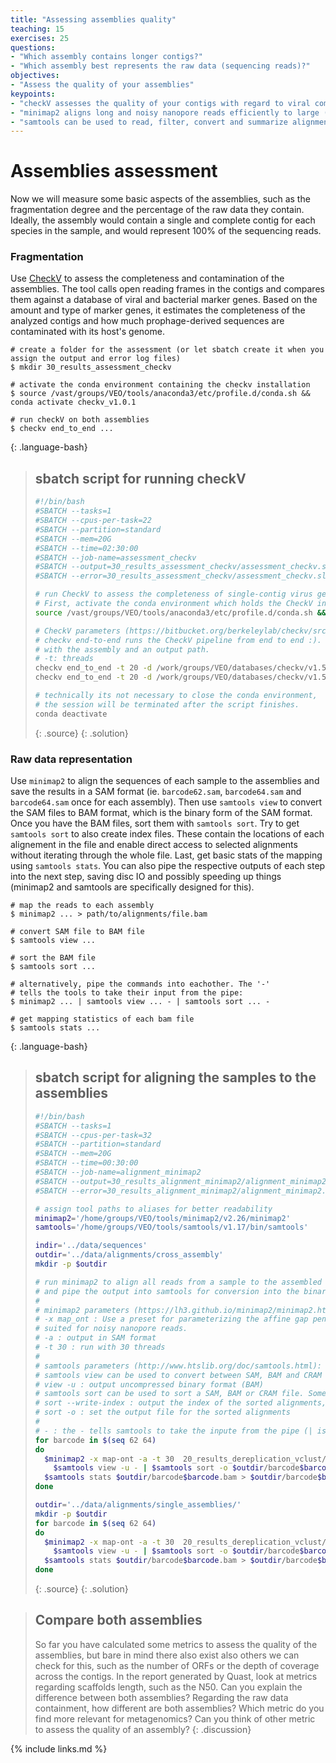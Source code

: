 ```yaml
---
title: "Assessing assemblies quality"
teaching: 15
exercises: 25
questions:
- "Which assembly contains longer contigs?"
- "Which assembly best represents the raw data (sequencing reads)?"
objectives:
- "Assess the quality of your assemblies"
keypoints:
- "checkV assesses the quality of your contigs with regard to viral completeness and contamination"
- "minimap2 aligns long and noisy nanopore reads efficiently to large (meta)genomes"
- "samtools can be used to read, filter, convert and summarize alignments"
---
```


# Assemblies assessment

Now we will measure some basic aspects of the assemblies, such as the fragmentation degree and the percentage of the raw data they contain. Ideally, the assembly would contain a single and complete contig for each species in the sample, and would represent 100% of the sequencing reads.

### Fragmentation

Use [CheckV](https://bitbucket.org/berkeleylab/checkv/src/master/) to assess the completeness 
and contamination of the assemblies. The tool calls open reading frames in the contigs and 
compares them against a database of viral and bacterial marker genes. Based on the amount and 
type of marker genes, it estimates the completeness of the analyzed contigs and how much 
prophage-derived sequences are contaminated with its host's genome.

~~~
# create a folder for the assessment (or let sbatch create it when you assign the output and error log files)
$ mkdir 30_results_assessment_checkv

# activate the conda environment containing the checkv installation
$ source /vast/groups/VEO/tools/anaconda3/etc/profile.d/conda.sh && conda activate checkv_v1.0.1

# run checkV on both assemblies
$ checkv end_to_end ...
~~~
{: .language-bash}

> ## sbatch script for running checkV
> ```bash
> #!/bin/bash
> #SBATCH --tasks=1
> #SBATCH --cpus-per-task=22
> #SBATCH --partition=standard
> #SBATCH --mem=20G
> #SBATCH --time=02:30:00
> #SBATCH --job-name=assessment_checkv
> #SBATCH --output=30_results_assessment_checkv/assessment_checkv.slurm.%j.out
> #SBATCH --error=30_results_assessment_checkv/assessment_checkv.slurm.%j.err
> 
> # run CheckV to assess the completeness of single-contig virus genomes.
> # First, activate the conda environment which holds the CheckV installation on draco:
> source /vast/groups/VEO/tools/anaconda3/etc/profile.d/conda.sh && conda activate checkv_v1.0.1
>
> # CheckV parameters (https://bitbucket.org/berkeleylab/checkv/src/master/#markdown-header-running-checkv)
> # checkv end-to-end runs the CheckV pipeline from end to end :). It expects an input fasta file 
> # with the assembly and an output path.
> # -t: threads
> checkv end_to_end -t 20 -d /work/groups/VEO/databases/checkv/v1.5 20_results_dereplication_vclust/cross_assembly/assembly.fasta 30_results_assessment_checkv/cross_assembly
> checkv end_to_end -t 20 -d /work/groups/VEO/databases/checkv/v1.5 20_results_dereplication_vclust/single_assemblies/assembly.fasta 30_results_assessment_checkv/single_assemblies
> 
> # technically its not necessary to close the conda environment, 
> # the session will be terminated after the script finishes.
> conda deactivate
> ```
> {: .source}
{: .solution}

### Raw data representation

Use `minimap2` to align the sequences of each sample to the assemblies and save the results in a SAM format (ie. `barcode62.sam`, `barcode64.sam` and `barcode64.sam` once for each assembly). Then use `samtools view` to convert the SAM files to BAM format, which is the binary form of the SAM format. Once you have the BAM files, sort them with `samtools sort`. Try to get `samtools sort` to also create index files. These contain the locations of each alignement in the file and enable direct access to selected alignments without iterating through the whole file. Last, get basic stats of the mapping using `samtools stats`. You can also pipe the respective outputs of each step into the next step, saving disc IO and possibly speeding up things (minimap2 and samtools are specifically designed for this).

~~~
# map the reads to each assembly
$ minimap2 ... > path/to/alignments/file.bam

# convert SAM file to BAM file
$ samtools view ...

# sort the BAM file
$ samtools sort ...

# alternatively, pipe the commands into eachother. The '-'
# tells the tools to take their input from the pipe:
$ minimap2 ... | samtools view ... - | samtools sort ... -

# get mapping statistics of each bam file
$ samtools stats ...
~~~
{: .language-bash}

> ## sbatch script for aligning the samples to the assemblies
> ```bash
> #!/bin/bash
> #SBATCH --tasks=1
> #SBATCH --cpus-per-task=32
> #SBATCH --partition=standard
> #SBATCH --mem=20G
> #SBATCH --time=00:30:00
> #SBATCH --job-name=alignment_minimap2
> #SBATCH --output=30_results_alignment_minimap2/alignment_minimap2.slurm.%j.out
> #SBATCH --error=30_results_alignment_minimap2/alignment_minimap2.slurm.%j.err
> 
> # assign tool paths to aliases for better readability
> minimap2='/home/groups/VEO/tools/minimap2/v2.26/minimap2'
> samtools='/home/groups/VEO/tools/samtools/v1.17/bin/samtools'
>
> indir='../data/sequences'
> outdir='../data/alignments/cross_assembly'
> mkdir -p $outdir
> 
> # run minimap2 to align all reads from a sample to the assembled contigs
> # and pipe the output into samtools for conversion into the binary bam format
> #
> # minimap2 parameters (https://lh3.github.io/minimap2/minimap2.html):
> # -x map_ont : Use a preset for parameterizing the affine gap penalty model for the extension of matched seeds
> # suited for noisy nanopore reads.
> # -a : output in SAM format
> # -t 30 : run with 30 threads
> #
> # samtools parameters (http://www.htslib.org/doc/samtools.html):
> # samtools view can be used to convert between SAM, BAM and CRAM formats.
> # view -u : output uncompressed binary format (BAM)
> # samtools sort can be used to sort a SAM, BAM or CRAM file. Some tools expect sorted alignments.
> # sort --write-index : output the index of the sorted alignments, can reduce file IO when accessing only a subset of the alignments
> # sort -o : set the output file for the sorted alignments
> #
> # - : the - tells samtools to take the inpute from the pipe (| is the piping operator).
> for barcode in $(seq 62 64) 
> do 
>   $minimap2 -x map-ont -a -t 30  20_results_dereplication_vclust/cross_assembly/assembly.fasta $indir/barcode$barcode.fastq.gz | \
>     $samtools view -u - | $samtools sort -o $outdir/barcode$barcode.bam --write-index -
>   $samtools stats $outdir/barcode$barcode.bam > $outdir/barcode$barcode_stats.txt
> done
>
> outdir='../data/alignments/single_assemblies/'
> mkdir -p $outdir
> for barcode in $(seq 62 64) 
> do 
>   $minimap2 -x map-ont -a -t 30  20_results_dereplication_vclust/single_assemblies/assembly.fasta $indir/barcode$barcode.fastq.gz | \
>     $samtools view -u - | $samtools sort -o $outdir/barcode$barcode.bam --write-index -
>   $samtools stats $outdir/barcode$barcode.bam > $outdir/barcode$barcode_stats.txt
> done
> ```
> {: .source}
{: .solution}

> ## Compare both assemblies
> So far you have calculated some metrics to assess the quality of the assemblies, but bare in mind there also exist also others we can check for this, such as the number of ORFs or the depth of coverage across the contigs.
> In the report generated by Quast, look at metrics regarding scaffolds length, such as the N50. Can you explain the difference between both assemblies? Regarding the raw data containment, how different are both assemblies? Which metric do you find more relevant for metagenomics? Can you think of other metric to assess the quality of an assembly?
{: .discussion}




{% include links.md %}

